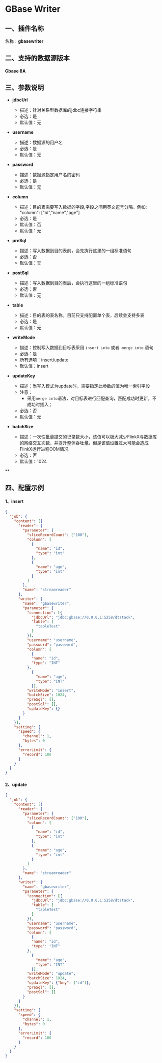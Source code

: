 # GBase Writer

<a name="c6v6n"></a>
## 一、插件名称
名称：**gbasewriter**<br />
<a name="budg5"></a>
## 二、支持的数据源版本
<a name="NA2iM"></a>
#### Gbase 8A
<a name="2lzA4"></a>
## 三、参数说明

- **jdbcUrl**
  - 描述：针对关系型数据库的jdbc连接字符串
  - 必选：是
  - 默认值：无



- **username**
  - 描述：数据源的用户名
  - 必选：是
  - 默认值：无



- **password**
  - 描述：数据源指定用户名的密码
  - 必选：是
  - 默认值：无



- **column**
  - 描述：目的表需要写入数据的字段,字段之间用英文逗号分隔。例如: "column": ["id","name","age"]
  - 必选：是
  - 默认值：否
  - 默认值：无



- **preSql**
  - 描述：写入数据到目的表前，会先执行这里的一组标准语句
  - 必选：否
  - 默认值：无



- **postSql**
  - 描述：写入数据到目的表后，会执行这里的一组标准语句
  - 必选：否
  - 默认值：无



- **table**
  - 描述：目的表的表名称。目前只支持配置单个表，后续会支持多表
  - 必选：是
  - 默认值：无



- **writeMode**
  - 描述：控制写入数据到目标表采用 `insert into` 或者` merge into` 语句
  - 必选：是
  - 所有选项：insert/update
  - 默认值：insert



- **updateKey**
  - 描述：当写入模式为update时，需要指定此参数的值为唯一索引字段
  - 注意：
    - 采用`merge into`语法，对目标表进行匹配查询，匹配成功时更新，不成功时插入；
  - 必选：否
  - 默认值：无



- **batchSize**
  - 描述：一次性批量提交的记录数大小，该值可以极大减少FlinkX与数据库的网络交互次数，并提升整体吞吐量。但是该值设置过大可能会造成FlinkX运行进程OOM情况
  - 必选：否
  - 默认值：1024

**
<a name="1LBc2"></a>
## 四、配置示例
<a name="QBFSI"></a>
#### 1、insert<br />
```json
{
  "job": {
    "content": [{
      "reader": {
        "parameter": {
          "sliceRecordCount": ["100"],
          "column": [
            {
              "name": "id",
              "type": "int"
            },
            {
              "name": "age",
              "type": "int"
            }
          ]
        },
        "name": "streamreader"
      },
      "writer": {
        "name": "gbasewriter",
        "parameter": {
          "connection": [{
            "jdbcUrl": "jdbc:gbase://0.0.0.1:5258/dtstack",
            "table": [
              "tableTest"
            ]
          }],
          "username": "username",
          "password": "password",
          "column": [
            {
            "name": "id",
            "type": "INT"
          },
            {
              "name": "age",
              "type": "INT"
            }],
          "writeMode": "insert",
          "batchSize": 1024,
          "preSql": [],
          "postSql": [],
          "updateKey": {}
        }
      }
    }],
    "setting": {
      "speed": {
        "channel": 1,
        "bytes": 0
      },
      "errorLimit": {
        "record": 100
      }
    }
  }
}
```
<a name="vCV0N"></a>
#### 2、update
```json
{
  "job": {
    "content": [{
      "reader": {
        "parameter": {
          "sliceRecordCount": ["100"],
          "column": [
            {
              "name": "id",
              "type": "int"
            },
            {
              "name": "age",
              "type": "int"
            }
          ]
        },
        "name": "streamreader"
      },
      "writer": {
        "name": "gbasewriter",
        "parameter": {
          "connection": [{
            "jdbcUrl": "jdbc:gbase://0.0.0.1:5258/dtstack",
            "table": [
              "tableTest"
            ]
          }],
          "username": "username",
          "password": "password",
          "column": [
            {
            "name": "id",
            "type": "INT"
          },
            {
              "name": "age",
              "type": "INT"
            }],
          "writeMode": "update",
          "batchSize": 1024,
          "updateKey": {"key": ["id"]},
          "preSql": [],
          "postSql": []
        }
      }
    }],
    "setting": {
      "speed": {
        "channel": 1,
        "bytes": 0
      },
      "errorLimit": {
        "record": 100
      }
    }
  }
}
```

